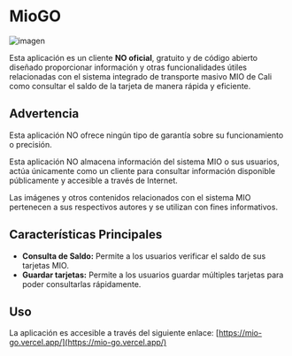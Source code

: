 # MioGO

![imagen](https://github.com/user-attachments/assets/32514273-6fde-4fd1-9c11-18175bf8e5f9)

Esta aplicación es un cliente **NO oficial**, gratuito y de código abierto diseñado proporcionar información y otras funcionalidades útiles relacionadas con el sistema integrado de transporte masivo MIO de Cali como consultar el saldo de la tarjeta de manera rápida y eficiente.

## Advertencia

Esta aplicación NO ofrece ningún tipo de garantía sobre su funcionamiento o precisión.

Esta aplicación NO almacena información del sistema MIO o sus usuarios, actúa únicamente como un cliente para consultar información disponible públicamente y accesible a través de Internet.

Las imágenes y otros contenidos relacionados con el sistema MIO pertenecen a sus respectivos autores y se utilizan con fines informativos.

## Características Principales

- **Consulta de Saldo:** Permite a los usuarios verificar el saldo de sus tarjetas MIO.
- **Guardar tarjetas:** Permite a los usuarios guardar múltiples tarjetas para poder consultarlas rápidamente.

## Uso

La aplicación es accesible a través del siguiente enlace: [https://mio-go.vercel.app/](https://mio-go.vercel.app/)
